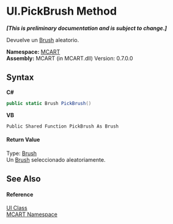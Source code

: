# UI.PickBrush Method 
 _**\[This is preliminary documentation and is subject to change.\]**_

Devuelve un <a href="http://msdn2.microsoft.com/es-es/library/d78x2d7s" target="_blank">Brush</a> aleatorio.

**Namespace:**&nbsp;<a href="89e7854f-fe6f-d208-fb0c-b17953422852">MCART</a><br />**Assembly:**&nbsp;MCART (in MCART.dll) Version: 0.7.0.0

## Syntax

**C#**<br />
``` C#
public static Brush PickBrush()
```

**VB**<br />
``` VB
Public Shared Function PickBrush As Brush
```


#### Return Value
Type: <a href="http://msdn2.microsoft.com/es-es/library/d78x2d7s" target="_blank">Brush</a><br />Un <a href="http://msdn2.microsoft.com/es-es/library/d78x2d7s" target="_blank">Brush</a> seleccionado aleatoriamente.

## See Also


#### Reference
<a href="11cde9c6-a596-d602-594d-308b0ec41ea6">UI Class</a><br /><a href="89e7854f-fe6f-d208-fb0c-b17953422852">MCART Namespace</a><br />